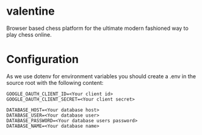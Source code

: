 # valentine
Browser based chess platform for the ultimate modern fashioned way to play chess online.

# Configuration
As we use dotenv for environment variables you should create a .env in the source root with the following content:
```
GOOGLE_OAUTH_CLIENT_ID=<Your client id>
GOOGLE_OAUTH_CLIENT_SECRET=<Your client secret>

DATABASE_HOST=<Your database host>
DATABASE_USER=<Your database user>
DATABASE_PASSWORD=<Your database users password>
DATABASE_NAME=<Your database name>
```